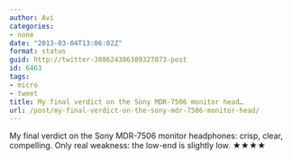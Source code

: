 ```yaml
---
author: Avi
categories:
- none
date: "2013-03-04T13:06:02Z"
format: status
guid: http://twitter-308624386389327873-post
id: 6463
tags:
- micro
- tweet
title: My final verdict on the Sony MDR-7506 monitor head…
url: /post/my-final-verdict-on-the-sony-mdr-7506-monitor-head/
---
```

My final verdict on the Sony MDR-7506 monitor headphones: crisp, clear, compelling. Only real weakness: the low-end is slightly low. ★★★★
